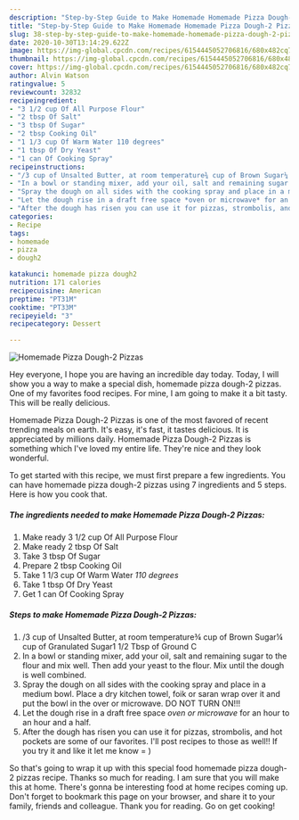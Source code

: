 ```yaml
---
description: "Step-by-Step Guide to Make Homemade Homemade Pizza Dough-2 Pizzas"
title: "Step-by-Step Guide to Make Homemade Homemade Pizza Dough-2 Pizzas"
slug: 38-step-by-step-guide-to-make-homemade-homemade-pizza-dough-2-pizzas
date: 2020-10-30T13:14:29.622Z
image: https://img-global.cpcdn.com/recipes/6154445052706816/680x482cq70/homemade-pizza-dough-2-pizzas-recipe-main-photo.jpg
thumbnail: https://img-global.cpcdn.com/recipes/6154445052706816/680x482cq70/homemade-pizza-dough-2-pizzas-recipe-main-photo.jpg
cover: https://img-global.cpcdn.com/recipes/6154445052706816/680x482cq70/homemade-pizza-dough-2-pizzas-recipe-main-photo.jpg
author: Alvin Watson
ratingvalue: 5
reviewcount: 32832
recipeingredient:
- "3 1/2 cup Of All Purpose Flour"
- "2 tbsp Of Salt"
- "3 tbsp Of Sugar"
- "2 tbsp Cooking Oil"
- "1 1/3 cup Of Warm Water 110 degrees"
- "1 tbsp Of Dry Yeast"
- "1 can Of Cooking Spray"
recipeinstructions:
- "/3 cup of Unsalted Butter, at room temperature¾ cup of Brown Sugar¼ cup of Granulated Sugar1 1/2 Tbsp of Ground C"
- "In a bowl or standing mixer, add your oil, salt and remaining sugar to the flour and mix well. Then add your yeast to the flour. Mix until the dough is well combined."
- "Spray the dough on all sides with the cooking spray and place in a medium bowl. Place a dry kitchen towel, foik or saran wrap over it and put the bowl in the over or microwave. DO NOT TURN ON!!!"
- "Let the dough rise in a draft free space *oven or microwave* for an hour to an hour and a half."
- "After the dough has risen you can use it for pizzas, strombolis, and hot pockets are some of our favorites. I&#39;ll post recipes to those as well!! If you try it and like it let me know = )"
categories:
- Recipe
tags:
- homemade
- pizza
- dough2

katakunci: homemade pizza dough2 
nutrition: 171 calories
recipecuisine: American
preptime: "PT31M"
cooktime: "PT33M"
recipeyield: "3"
recipecategory: Dessert

---
```



![Homemade Pizza Dough-2 Pizzas](https://img-global.cpcdn.com/recipes/6154445052706816/680x482cq70/homemade-pizza-dough-2-pizzas-recipe-main-photo.jpg)

Hey everyone, I hope you are having an incredible day today. Today, I will show you a way to make a special dish, homemade pizza dough-2 pizzas. One of my favorites food recipes. For mine, I am going to make it a bit tasty. This will be really delicious.



Homemade Pizza Dough-2 Pizzas is one of the most favored of recent trending meals on earth. It's easy, it's fast, it tastes delicious. It is appreciated by millions daily. Homemade Pizza Dough-2 Pizzas is something which I've loved my entire life. They're nice and they look wonderful.


To get started with this recipe, we must first prepare a few ingredients. You can have homemade pizza dough-2 pizzas using 7 ingredients and 5 steps. Here is how you cook that.

<!--inarticleads1-->

##### The ingredients needed to make Homemade Pizza Dough-2 Pizzas:

1. Make ready 3 1/2 cup Of All Purpose Flour
1. Make ready 2 tbsp Of Salt
1. Take 3 tbsp Of Sugar
1. Prepare 2 tbsp Cooking Oil
1. Take 1 1/3 cup Of Warm Water *110 degrees*
1. Take 1 tbsp Of Dry Yeast
1. Get 1 can Of Cooking Spray




<!--inarticleads2-->

##### Steps to make Homemade Pizza Dough-2 Pizzas:

1. /3 cup of Unsalted Butter, at room temperature¾ cup of Brown Sugar¼ cup of Granulated Sugar1 1/2 Tbsp of Ground C
1. In a bowl or standing mixer, add your oil, salt and remaining sugar to the flour and mix well. Then add your yeast to the flour. Mix until the dough is well combined.
1. Spray the dough on all sides with the cooking spray and place in a medium bowl. Place a dry kitchen towel, foik or saran wrap over it and put the bowl in the over or microwave. DO NOT TURN ON!!!
1. Let the dough rise in a draft free space *oven or microwave* for an hour to an hour and a half.
1. After the dough has risen you can use it for pizzas, strombolis, and hot pockets are some of our favorites. I&#39;ll post recipes to those as well!! If you try it and like it let me know = )




So that's going to wrap it up with this special food homemade pizza dough-2 pizzas recipe. Thanks so much for reading. I am sure that you will make this at home. There's gonna be interesting food at home recipes coming up. Don't forget to bookmark this page on your browser, and share it to your family, friends and colleague. Thank you for reading. Go on get cooking!
